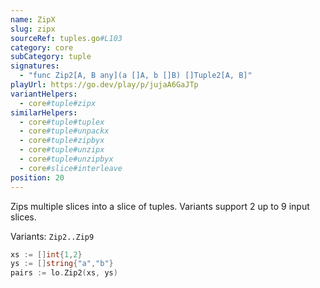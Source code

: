 ```yaml
---
name: ZipX
slug: zipx
sourceRef: tuples.go#L103
category: core
subCategory: tuple
signatures:
  - "func Zip2[A, B any](a []A, b []B) []Tuple2[A, B]"
playUrl: https://go.dev/play/p/jujaA6GaJTp
variantHelpers:
  - core#tuple#zipx
similarHelpers:
  - core#tuple#tuplex
  - core#tuple#unpackx
  - core#tuple#zipbyx
  - core#tuple#unzipx
  - core#tuple#unzipbyx
  - core#slice#interleave
position: 20
---
```


Zips multiple slices into a slice of tuples. Variants support 2 up to 9 input slices.

Variants: `Zip2..Zip9`

```go
xs := []int{1,2}
ys := []string{"a","b"}
pairs := lo.Zip2(xs, ys)
```


